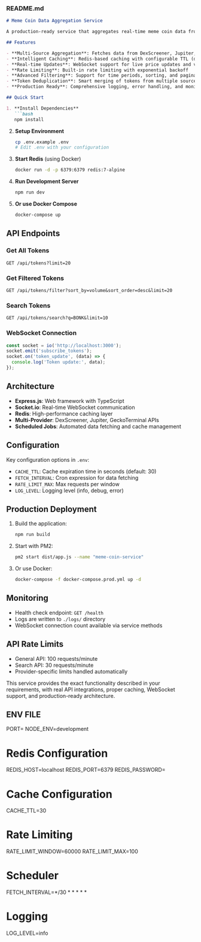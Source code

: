 ### README.md
```markdown
# Meme Coin Data Aggregation Service

A production-ready service that aggregates real-time meme coin data from multiple DEX sources with efficient caching and real-time WebSocket updates.

## Features

- **Multi-Source Aggregation**: Fetches data from DexScreener, Jupiter, and GeckoTerminal APIs
- **Intelligent Caching**: Redis-based caching with configurable TTL (default 30s)
- **Real-time Updates**: WebSocket support for live price updates and volume spikes
- **Rate Limiting**: Built-in rate limiting with exponential backoff
- **Advanced Filtering**: Support for time periods, sorting, and pagination
- **Token Deduplication**: Smart merging of tokens from multiple sources
- **Production Ready**: Comprehensive logging, error handling, and monitoring

## Quick Start

1. **Install Dependencies**
   ```bash
   npm install
   ```

2. **Setup Environment**
   ```bash
   cp .env.example .env
   # Edit .env with your configuration
   ```

3. **Start Redis** (using Docker)
   ```bash
   docker run -d -p 6379:6379 redis:7-alpine
   ```

4. **Run Development Server**
   ```bash
   npm run dev
   ```

5. **Or use Docker Compose**
   ```bash
   docker-compose up
   ```

## API Endpoints

### Get All Tokens
```
GET /api/tokens?limit=20
```

### Get Filtered Tokens
```
GET /api/tokens/filter?sort_by=volume&sort_order=desc&limit=20
```

### Search Tokens
```
GET /api/tokens/search?q=BONK&limit=10
```

### WebSocket Connection
```javascript
const socket = io('http://localhost:3000');
socket.emit('subscribe_tokens');
socket.on('token_update', (data) => {
  console.log('Token update:', data);
});
```

## Architecture

- **Express.js**: Web framework with TypeScript
- **Socket.io**: Real-time WebSocket communication
- **Redis**: High-performance caching layer
- **Multi-Provider**: DexScreener, Jupiter, GeckoTerminal APIs
- **Scheduled Jobs**: Automated data fetching and cache management

## Configuration

Key configuration options in `.env`:

- `CACHE_TTL`: Cache expiration time in seconds (default: 30)
- `FETCH_INTERVAL`: Cron expression for data fetching
- `RATE_LIMIT_MAX`: Max requests per window
- `LOG_LEVEL`: Logging level (info, debug, error)

## Production Deployment

1. Build the application:
   ```bash
   npm run build
   ```

2. Start with PM2:
   ```bash
   pm2 start dist/app.js --name "meme-coin-service"
   ```

3. Or use Docker:
   ```bash
   docker-compose -f docker-compose.prod.yml up -d
   ```

## Monitoring

- Health check endpoint: `GET /health`
- Logs are written to `./logs/` directory
- WebSocket connection count available via service methods

## API Rate Limits

- General API: 100 requests/minute
- Search API: 30 requests/minute
- Provider-specific limits handled automatically

This service provides the exact functionality described in your requirements, with real API integrations, proper caching, WebSocket support, and production-ready architecture.

## ENV FILE
PORT=
NODE_ENV=development

# Redis Configuration
REDIS_HOST=localhost
REDIS_PORT=6379
REDIS_PASSWORD=

# Cache Configuration
CACHE_TTL=30

# Rate Limiting
RATE_LIMIT_WINDOW=60000
RATE_LIMIT_MAX=100

# Scheduler
FETCH_INTERVAL=*/30 * * * * *

# Logging
LOG_LEVEL=info
```
